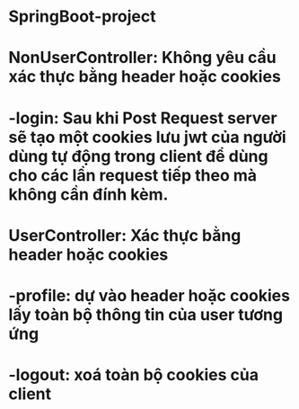 # SpringBoot-project

# NonUserController: Không yêu cầu xác thực bằng header hoặc cookies
# -login: Sau khi Post Request server sẽ tạo một cookies lưu jwt của người dùng tự động trong client để dùng cho các lần request tiếp theo mà không cần đính kèm. 
# UserController: Xác thực bằng header hoặc cookies
# -profile: dự vào header hoặc cookies lấy toàn bộ thông tin của user tương ứng
# -logout: xoá toàn bộ cookies của client
 

